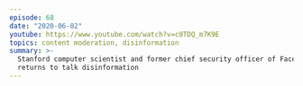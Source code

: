 ```yaml
---
episode: 68
date: "2020-06-02"
youtube: https://www.youtube.com/watch?v=c0TDQ_m7K9E
topics: content moderation, disinformation
summary: >-
  Stanford computer scientist and former chief security officer of Facebook
  returns to talk disinformation
---
```

